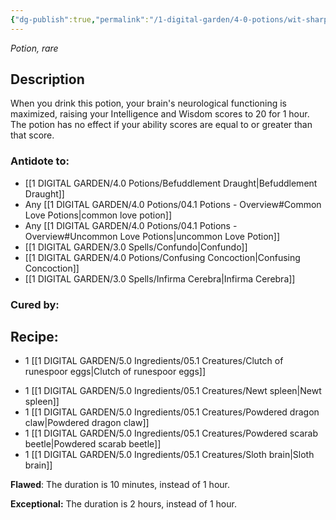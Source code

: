 ```yaml
---
{"dg-publish":true,"permalink":"/1-digital-garden/4-0-potions/wit-sharpening-potion/","tags":["#potion","yr7","rare"]}
---
```


*Potion, rare* 

## Description

When you drink this potion, your brain's neurological functioning is maximized, raising your Intelligence and Wisdom scores to 20 for 1 hour. The potion has no effect if your ability scores are equal to or greater than that score. 

### Antidote to: 
- [[1 DIGITAL GARDEN/4.0 Potions/Befuddlement Draught\|Befuddlement Draught]]
- Any [[1 DIGITAL GARDEN/4.0 Potions/04.1 Potions - Overview#Common Love Potions\|common love potion]]
- Any [[1 DIGITAL GARDEN/4.0 Potions/04.1 Potions - Overview#Uncommon Love Potions\|uncommon Love Potion]]
- [[1 DIGITAL GARDEN/3.0 Spells/Confundo\|Confundo]]
- [[1 DIGITAL GARDEN/4.0 Potions/Confusing Concoction\|Confusing Concoction]] 
- [[1 DIGITAL GARDEN/3.0 Spells/Infirma Cerebra\|Infirma Cerebra]]

### Cured by:


## Recipe:

- 1 [[1 DIGITAL GARDEN/5.0 Ingredients/05.1 Creatures/Clutch of runespoor eggs\|Clutch of runespoor eggs]]
* 1 [[1 DIGITAL GARDEN/5.0 Ingredients/05.1 Creatures/Newt spleen\|Newt spleen]]
* 1 [[1 DIGITAL GARDEN/5.0 Ingredients/05.1 Creatures/Powdered dragon claw\|Powdered dragon claw]]
* 1 [[1 DIGITAL GARDEN/5.0 Ingredients/05.1 Creatures/Powdered scarab beetle\|Powdered scarab beetle]]
* 1 [[1 DIGITAL GARDEN/5.0 Ingredients/05.1 Creatures/Sloth brain\|Sloth brain]]

**Flawed**:
The duration is 10 minutes, instead of 1 hour.

**Exceptional:** 
The duration is 2 hours, instead of 1 hour.
